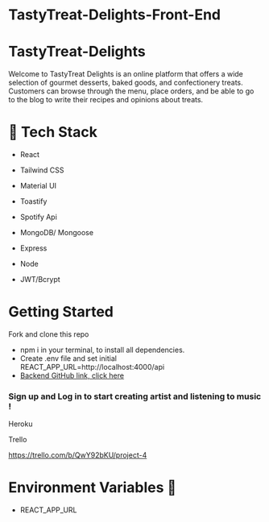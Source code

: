 # TastyTreat-Delights-Front-End

# TastyTreat-Delights

Welcome to TastyTreat Delights is an online platform that offers a wide selection of gourmet desserts, baked goods, and confectionery treats. Customers can browse through the menu, place orders, and be able to go to the blog to write their recipes and opinions about treats.



# 👾 Tech Stack

- React

- Tailwind CSS

- Material UI

- Toastify

- Spotify Api

- MongoDB/ Mongoose

- Express

- Node

- JWT/Bcrypt


# Getting Started 

 Fork and clone this repo 
- npm i in your terminal, to install all dependencies.
- Create .env file and set initial REACT_APP_URL=http://localhost:4000/api
- [Backend GitHub link, click here](https://github.com/cgch19/TastyTreat-Delights-Back-End.git)

### Sign up and Log in to start creating artist and listening to music !

Heroku 


Trello

https://trello.com/b/QwY92bKU/project-4


# Environment Variables 🔑

- REACT_APP_URL







